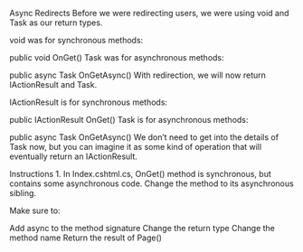 Async Redirects
Before we were redirecting users, we were using void and Task as our return types.

void was for synchronous methods:

public void OnGet()
Task was for asynchronous methods:

public async Task OnGetAsync()
With redirection, we will now return IActionResult and Task<IActionResult>.

IActionResult is for synchronous methods:

public IActionResult OnGet()
Task<IActionResult> is for asynchronous methods:

public async Task<IActionResult> OnGetAsync()
We don’t need to get into the details of Task<IActionResult> now, but you can imagine it as some kind of operation that will eventually return an IActionResult.

Instructions
1.
In Index.cshtml.cs, OnGet() method is synchronous, but contains some asynchronous code. Change the method to its asynchronous sibling.

Make sure to:

Add async to the method signature
Change the return type
Change the method name
Return the result of Page()